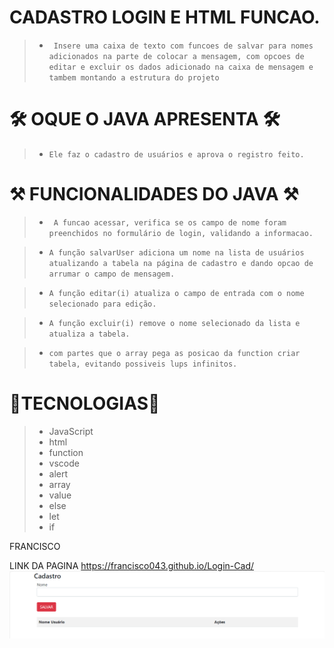 # CADASTRO LOGIN E HTML FUNCAO.

>* `` Insere uma caixa de texto com funcoes de salvar para nomes adicionados na parte de colocar a mensagem, com opcoes de editar e excluir os dados adicionado na caixa de mensagem e tambem montando a estrutura do projeto``

#  🛠 OQUE O JAVA APRESENTA 🛠

>* ``Ele faz o cadastro de usuários e aprova o registro feito.``

#  ⚒ FUNCIONALIDADES DO JAVA ⚒

 >* `` A funcao acessar, verifica se os campo de nome foram preenchidos no formulário de login, validando a informacao.``

>* ``A função salvarUser adiciona um nome na lista de usuários atualizando a tabela na página de cadastro e dando opcao de arrumar o campo de mensagem.``

>* ``A função editar(i) atualiza o campo de entrada com o nome selecionado para edição.``

>* ``A função excluir(i) remove o nome selecionado da lista e atualiza a tabela.``

>* `` com partes que o array pega as posicao da function criar tabela, evitando possiveis lups infinitos. `` 


# 🔧TECNOLOGIAS🔧

>* JavaScript
>* html
>* function
>* vscode
>* alert
>* array
>* value
>* else
>* let
>* if


FRANCISCO

LINK DA PAGINA  https://francisco043.github.io/Login-Cad/
![](img/tela-login.png)
